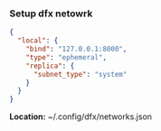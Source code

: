 
### Setup dfx netowrk

```json
{
  "local": {
    "bind": "127.0.0.1:8000",
    "type": "ephemeral",
    "replica": {
      "subnet_type": "system"
    }
  }
}
```
**Location:** ~/.config/dfx/networks.json


